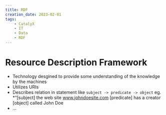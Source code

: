 ```yaml
---
title: RDF
creation_date: 2023-02-01
tags:
	- CatalyX
	- IT
	- Data
	- RDF
---
```

# Resource Description Framework
- Technology desgined to provide some understanding of the knowledge by the machines
- Utilizes URIs
- Describes relation in statement like `subject -> predicate -> object` eg. *“\[subject\] the web site www.johndoesite.com \[predicate\] has a creator \[object\] called John Doe
- ...